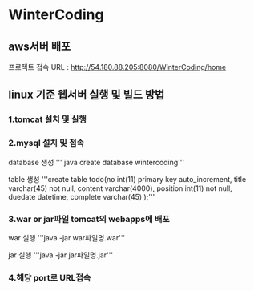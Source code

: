 # WinterCoding



## aws서버 배포
프로젝트 접속 URL : http://54.180.88.205:8080/WinterCoding/home



## linux 기준 웹서버 실행 및 빌드 방법
>
### 1.tomcat 설치 및 실행
### 2.mysql 설치 및 접속
>>
database 생성
''' java
create database wintercoding'''

table 생성 
'''create table todo(no int(11) primary key auto_increment, title varchar(45) not null, content varchar(4000), position int(11) not null, duedate datetime, complete varchar(45) );'''
 
### 3.war or jar파일 tomcat의 webapps에 배포

 war 실행
 '''java -jar war파일명.war'''
 
 jar 실행
 '''java -jar jar파일명.jar'''

### 4.해당 port로 URL접속 
